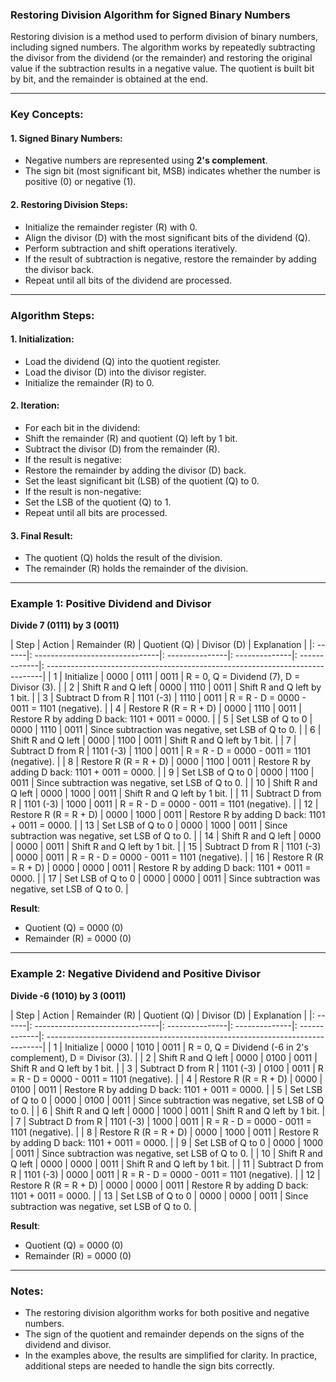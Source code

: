 ### Restoring Division Algorithm for Signed Binary Numbers

Restoring division is a method used to perform division of binary numbers, including signed numbers. The algorithm works by repeatedly subtracting the divisor from the dividend (or the remainder) and restoring the original value if the subtraction results in a negative value. The quotient is built bit by bit, and the remainder is obtained at the end.

---

### Key Concepts:
#### 1. **Signed Binary Numbers**: 
- Negative numbers are represented using **2's complement**.
- The sign bit (most significant bit, MSB) indicates whether the number is positive (0) or negative (1).

#### 2. **Restoring Division Steps**:
- Initialize the remainder register (R) with 0.
- Align the divisor (D) with the most significant bits of the dividend (Q).
- Perform subtraction and shift operations iteratively.
- If the result of subtraction is negative, restore the remainder by adding the divisor back.
- Repeat until all bits of the dividend are processed.

---

### Algorithm Steps:
#### 1. **Initialization**:
- Load the dividend (Q) into the quotient register.
- Load the divisor (D) into the divisor register.
- Initialize the remainder (R) to 0.

#### 2. **Iteration**:
- For each bit in the dividend:
- Shift the remainder (R) and quotient (Q) left by 1 bit.
- Subtract the divisor (D) from the remainder (R).
- If the result is negative:
- Restore the remainder by adding the divisor (D) back.
- Set the least significant bit (LSB) of the quotient (Q) to 0.
- If the result is non-negative:
- Set the LSB of the quotient (Q) to 1.
- Repeat until all bits are processed.

#### 3. **Final Result**:
- The quotient (Q) holds the result of the division.
- The remainder (R) holds the remainder of the division.

---

### Example 1: Positive Dividend and Divisor
**Divide 7 (0111) by 3 (0011)**

| Step | Action                        | Remainder (R) | Quotient (Q) | Divisor (D) | Explanation                                                                 |
|: ------|: -------------------------------|: ---------------|: --------------|: -------------|: -----------------------------------------------------------------------------|
| 1    | Initialize                    | 0000          | 0111         | 0011        | R = 0, Q = Dividend (7), D = Divisor (3).                                   |
| 2    | Shift R and Q left            | 0000          | 1110         | 0011        | Shift R and Q left by 1 bit.                                                |
| 3    | Subtract D from R             | 1101 (-3)     | 1110         | 0011        | R = R - D = 0000 - 0011 = 1101 (negative).                                 |
| 4    | Restore R (R = R + D)         | 0000          | 1110         | 0011        | Restore R by adding D back: 1101 + 0011 = 0000.                             |
| 5    | Set LSB of Q to 0             | 0000          | 1110         | 0011        | Since subtraction was negative, set LSB of Q to 0.                          |
| 6    | Shift R and Q left            | 0000          | 1100         | 0011        | Shift R and Q left by 1 bit.                                                |
| 7    | Subtract D from R             | 1101 (-3)     | 1100         | 0011        | R = R - D = 0000 - 0011 = 1101 (negative).                                 |
| 8    | Restore R (R = R + D)         | 0000          | 1100         | 0011        | Restore R by adding D back: 1101 + 0011 = 0000.                             |
| 9    | Set LSB of Q to 0             | 0000          | 1100         | 0011        | Since subtraction was negative, set LSB of Q to 0.                          |
| 10   | Shift R and Q left            | 0000          | 1000         | 0011        | Shift R and Q left by 1 bit.                                                |
| 11   | Subtract D from R             | 1101 (-3)     | 1000         | 0011        | R = R - D = 0000 - 0011 = 1101 (negative).                                 |
| 12   | Restore R (R = R + D)         | 0000          | 1000         | 0011        | Restore R by adding D back: 1101 + 0011 = 0000.                             |
| 13   | Set LSB of Q to 0             | 0000          | 1000         | 0011        | Since subtraction was negative, set LSB of Q to 0.                          |
| 14   | Shift R and Q left            | 0000          | 0000         | 0011        | Shift R and Q left by 1 bit.                                                |
| 15   | Subtract D from R             | 1101 (-3)     | 0000         | 0011        | R = R - D = 0000 - 0011 = 1101 (negative).                                 |
| 16   | Restore R (R = R + D)         | 0000          | 0000         | 0011        | Restore R by adding D back: 1101 + 0011 = 0000.                             |
| 17   | Set LSB of Q to 0             | 0000          | 0000         | 0011        | Since subtraction was negative, set LSB of Q to 0.                          |

**Result**:
- Quotient (Q) = 0000 (0)
- Remainder (R) = 0000 (0)

---

### Example 2: Negative Dividend and Positive Divisor
**Divide -6 (1010) by 3 (0011)**

| Step | Action                        | Remainder (R) | Quotient (Q) | Divisor (D) | Explanation                                                                 |
|: ------|: -------------------------------|: ---------------|: --------------|: -------------|: -----------------------------------------------------------------------------|
| 1    | Initialize                    | 0000          | 1010         | 0011        | R = 0, Q = Dividend (-6 in 2's complement), D = Divisor (3).                |
| 2    | Shift R and Q left            | 0000          | 0100         | 0011        | Shift R and Q left by 1 bit.                                                |
| 3    | Subtract D from R             | 1101 (-3)     | 0100         | 0011        | R = R - D = 0000 - 0011 = 1101 (negative).                                 |
| 4    | Restore R (R = R + D)         | 0000          | 0100         | 0011        | Restore R by adding D back: 1101 + 0011 = 0000.                             |
| 5    | Set LSB of Q to 0             | 0000          | 0100         | 0011        | Since subtraction was negative, set LSB of Q to 0.                          |
| 6    | Shift R and Q left            | 0000          | 1000         | 0011        | Shift R and Q left by 1 bit.                                                |
| 7    | Subtract D from R             | 1101 (-3)     | 1000         | 0011        | R = R - D = 0000 - 0011 = 1101 (negative).                                 |
| 8    | Restore R (R = R + D)         | 0000          | 1000         | 0011        | Restore R by adding D back: 1101 + 0011 = 0000.                             |
| 9    | Set LSB of Q to 0             | 0000          | 1000         | 0011        | Since subtraction was negative, set LSB of Q to 0.                          |
| 10   | Shift R and Q left            | 0000          | 0000         | 0011        | Shift R and Q left by 1 bit.                                                |
| 11   | Subtract D from R             | 1101 (-3)     | 0000         | 0011        | R = R - D = 0000 - 0011 = 1101 (negative).                                 |
| 12   | Restore R (R = R + D)         | 0000          | 0000         | 0011        | Restore R by adding D back: 1101 + 0011 = 0000.                             |
| 13   | Set LSB of Q to 0             | 0000          | 0000         | 0011        | Since subtraction was negative, set LSB of Q to 0.                          |

**Result**:
- Quotient (Q) = 0000 (0)
- Remainder (R) = 0000 (0)

---

### Notes:
- The restoring division algorithm works for both positive and negative numbers.
- The sign of the quotient and remainder depends on the signs of the dividend and divisor.
- In the examples above, the results are simplified for clarity. In practice, additional steps are needed to handle the sign bits correctly.